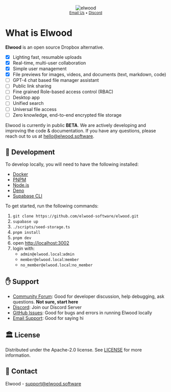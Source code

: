 <p align="center">
  <img src="https://avatars.githubusercontent.com/u/165726427?s=200&v=4" alt="elwood">
  <br/>
  <small>
    <a href="mailto:mailto:hello@elwood.software">Email Us</a> &#8226;
    <a href="https://discord.gg/mkhKk5db">Discord</a>
  </small>
</p>

# What is Elwood

**Elwood** is an open source Dropbox alternative.

- [x] Lighting fast, resumable uploads
- [x] Real-time, multi-user collaboration
- [x] Simple user management
- [x] File previews for images, videos, and documents (text, markdown, code)
- [ ] GPT-4 chat based file manager assistant
- [ ] Public link sharing
- [ ] Fine grained Role-based access control (RBAC)
- [ ] Desktop app
- [ ] Unified search
- [ ] Universal file access
- [ ] Zero knowledge, end-to-end encrypted file storage

<p>Elwood is currently in public <strong>BETA</strong>. We are actively developing and improving the code & documentation. If you have any questions, please reach out to us at <a href="mailto:hello@elwood.software">hello@elwood.software</a>.</p>

## 🚀 Development

To develop locally, you will need to have the following installed:

- [Docker](https://docs.docker.com/get-docker/)
- [PNPM](https://pnpm.io/installation)
- [Node.js](https://nodejs.org/en/download/)
- [Deno](https://deno.land/#installation)
- [Supabase CLI](https://supabase.io/docs/guides/cli)

To get started, run the following commands:

1. `git clone https://github.com/elwood-software/elwood.git`
2. `supabase up`
3. `./scripts/seed-storage.ts`
4. `pnpm install`
5. `pnpm dev`
6. open [http://localhost:3002](http://localhost:3002)
7. login with:
   - `admin@elwood.local`:`admin`
   - `member@elwood.local`:`member`
   - `no_member@elwood.local`:`no_member`

## :raised_hand: Support

- [Community Forum](https://github.com/orgs/elwood-software/discussions): Good for developer discussion, help debugging, ask questions. **Not sure, start here**
- [Discord](https://discord.gg/mkhKk5db): Join our Discord Server
- [GitHub Issues](https://github.com/elwood-software/elwood/issues): Good for bugs and errors in running Elwood locally
- [Email Support](mailto:support@elwood.software): Good for saying hi

## 🏛️ License

Distributed under the Apache-2.0 license. See [LICENSE](LICENSE) for more information.

## 📧 Contact

Elwood - [support@elwood.software](mailto:support@elwood.software)
